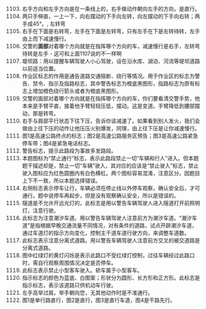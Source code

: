1103. 右手方向和左手方向是在一条线上的，右手做动作朝向左手的方向，是直行。
1105. 两只手伸直，一上一下，向右摆动的下手向左转，向左摆动的下手向右转；两手成45°。, 左转弯
1107. 右手在下面是右转弯，左手在下面是左转弯，只有左手在下是左转待转，左手由上而下减速慢行。
1109. 交警的**面部**对着哪个方向就是在指挥哪个方向的车，减速慢行是右手，左转弯待转是左手
    - 这可和上面1107说的不一样啊
1110. 堤坝路：用以提醒车辆驾驶人小心驾驶，设在沿水库、湖泊、河流等堤坝道路以前适当位置。
1116. 作业区标志的作用是通告道路交通阻断、绕行等情况。用于作业区的标志为警告、禁令、指示及指路标志，其中警告标志为橙底黑图形，指路标志为原有标志上增加橙色绕行箭头或者为橙底黑图形。
1118. 交警的面部对着哪个方向就是在指挥哪个方向的车，你们要看清交警手势，他本来是手臂平直，接着他手臂轻轻压低，摆动。这是变道。手臂降低到腰部摆动，那是转弯。
1121. 右手与肩部平行状态下往下压，告诉你该减速了。如果看到别人发火，我们会做由上往下压的动作让他压压火别爆发，同理，由上往下压是让你减速慢行。
1124. 图1是高速公路终点的标志；图2是高速公路服务区预告；图3是高速公路紧急停车带；图4是紧急电话标志。
1125. 警告标志，提示此路段为事故多发路段。
1129. 本题图标为“禁止通行”标志，表示此路段禁止一切“车辆和行人”进入。但本题题干描述却是，禁止一切“车辆”驶入，其对应的应该是“禁止驶入”标志，禁止驶入图标应为红色圆圈内有白色横杠。两个图标容易混淆，注意区分。因题目上下不一致，所以本题选择错误。
1137. 右侧标志表示停车让行，车辆必须在停止线以外停车观察，确认安全后，才可通行。题中说停车再起步，但是没有观察确认安全，所以是错误的。
1156. 隧道是不允许开远光灯的，此标志是用以警告车辆驾驶人进入隧道打开前照明灯，注意行驶。
1157. 此标志为注意潮汐车道。用以警告车辆驾驶人注意前方为潮汐车道。“潮汐车道”是指根据早晚交通流量不同情况，对有条件的道路，试点开辟潮汐车道，通过车道灯的指示方向变化，控制主干道车道行驶方向，来调整车道数。
1160. 此标志表示注意分离式道路。用以警告车辆驾驶人注意前方交叉的被交道路是分离式道路。
1165. 图中红绿灯的黄灯闪烁是表示此路口不受红绿灯控制，过往车辆经过此路口时，需自行观察周围情况决定是否停车。
1184. 此标志表示禁止小型客车驶入。轿车属于小型客车。
1189. 指示标志的颜色为蓝底、白图案；形状分为圆形、长方形和正方形。此标志是指示标志，表示该道路只供机动车行驶。
1195. 左手高举过肩，举手朝向您，无其他动作时是不准通行。
1197. 图1是单行路直行，图2是直行，图3是直行车道，图4是干路先行。
